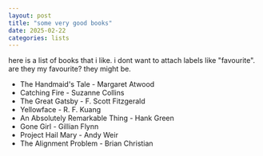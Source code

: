 ```yaml
---
layout: post
title: "some very good books"
date: 2025-02-22
categories: lists
---
```


here is a list of books that i like. i dont want to attach labels like "favourite". are they my favourite? they might be. 

- The Handmaid's Tale - Margaret Atwood
- Catching Fire - Suzanne Collins
- The Great Gatsby - F. Scott Fitzgerald
- Yellowface - R. F. Kuang
- An Absolutely Remarkable Thing - Hank Green
- Gone Girl - Gillian Flynn
- Project Hail Mary - Andy Weir
- The Alignment Problem - Brian Christian



